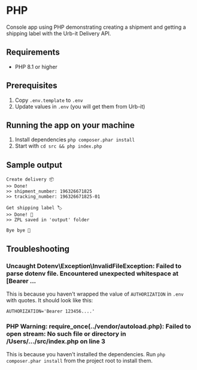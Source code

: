 # PHP

Console app using PHP demonstrating creating a shipment and getting a shipping label with the Urb-it Delivery API.

## Requirements
- PHP 8.1 or higher

## Prerequisites
1. Copy `.env.template` to `.env`
2. Update values in `.env` (you will get them from Urb-it)

## Running the app on your machine
1. Install dependencies `php composer.phar install`
2. Start with `cd src && php index.php`

## Sample output
```
Create delivery 📦
>> Done!
>> shipment_number: 196326671825
>> tracking_number: 196326671825-01

Get shipping label 🏷️
>> Done! 🌟
>> ZPL saved in 'output' folder

Bye bye 👋
```

## Troubleshooting

### Uncaught Dotenv\Exception\InvalidFileException: Failed to parse dotenv file. Encountered unexpected whitespace at [Bearer ...
This is because you haven't wrapped the value of `AUTHORIZATION` in `.env` with quotes. It should look like this:
```
AUTHORIZATION='Bearer 123456....'
```

### PHP Warning:  require_once(../vendor/autoload.php): Failed to open stream: No such file or directory in /Users/.../src/index.php on line 3
This is because you haven't installed the dependencies. Run `php composer.phar install` from the project root to install them.